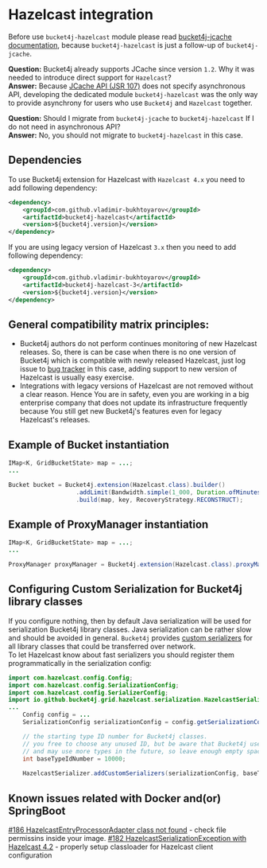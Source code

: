 # Hazelcast integration
Before use ```bucket4j-hazelcast``` module please read [bucket4j-jcache documentation](jcache-usage.md),
because ```bucket4j-hazelcast``` is just a follow-up of ```bucket4j-jcache```.

**Question:** Bucket4j already supports JCache since version ```1.2```. Why it was needed to introduce direct support for ```Hazelcast```?  
**Answer:** Because [JCache API (JSR 107)](https://www.jcp.org/en/jsr/detail?id=107) does not specify asynchronous API,
developing the dedicated module ```bucket4j-hazelcast``` was the only way to provide asynchrony for users who use ```Bucket4j``` and ```Hazelcast``` together.

**Question:** Should I migrate from ```bucket4j-jcache``` to ```bucket4j-hazelcast``` If I do not need in asynchronous API?  
**Answer:** No, you should not migrate to ```bucket4j-hazelcast``` in this case.

## Dependencies
To use Bucket4j extension for Hazelcast with ```Hazelcast 4.x``` you need to add following dependency:
```xml
<dependency>
    <groupId>com.github.vladimir-bukhtoyarov</groupId>
    <artifactId>bucket4j-hazelcast</artifactId>
    <version>${bucket4j.version}</version>
</dependency>
```
If you are using legacy version of Hazelcast ```3.x``` then you need to add following dependency:
```xml
<dependency>
    <groupId>com.github.vladimir-bukhtoyarov</groupId>
    <artifactId>bucket4j-hazelcast-3</artifactId>
    <version>${bucket4j.version}</version>
</dependency>
```

## General compatibility matrix principles:
* Bucket4j authors do not perform continues monitoring of new Hazelcast releases. So, there is can be case when there is no one version of Bucket4j which is compatible with newly released Hazelcast,
just log issue to [bug tracker](https://github.com/vladimir-bukhtoyarov/bucket4j/issues) in this case, adding support to new version of Hazelcast is usually easy exercise. 
* Integrations with legacy versions of Hazelcast are not removed without a clear reason. Hence You are in safety, even you are working in a big enterprise company that does not update its infrastructure frequently because You still get new Bucket4j's features even for legacy Hazelcast's releases.

## Example of Bucket instantiation
```java
IMap<K, GridBucketState> map = ...;
...

Bucket bucket = Bucket4j.extension(Hazelcast.class).builder()
                   .addLimit(Bandwidth.simple(1_000, Duration.ofMinutes(1)))
                   .build(map, key, RecoveryStrategy.RECONSTRUCT);
```

## Example of ProxyManager instantiation
```java
IMap<K, GridBucketState> map = ...;
...

ProxyManager proxyManager = Bucket4j.extension(Hazelcast.class).proxyManagerForMap(map);
```

## Configuring Custom Serialization for Bucket4j library classes
If you configure nothing, then by default Java serialization will be used for serialization Bucket4j library classes. Java serialization can be rather slow and should be avoided in general.
```Bucket4j``` provides [custom serializers](https://docs.hazelcast.org/docs/3.0/manual/html/ch03s03.html) for all library classes that could be transferred over network.  
To let Hazelcast know about fast serializers you should register them programmatically in the serialization config:
```java
import com.hazelcast.config.Config;
import com.hazelcast.config.SerializationConfig;
import com.hazelcast.config.SerializerConfig;
import io.github.bucket4j.grid.hazelcast.serialization.HazelcastSerializer;
...
    Config config = ...
    SerializationConfig serializationConfig = config.getSerializationConfig();

    // the starting type ID number for Bucket4j classes.
    // you free to choose any unused ID, but be aware that Bucket4j uses 25 types currently,
    // and may use more types in the future, so leave enough empty space after baseTypeIdNumber 
    int baseTypeIdNumber = 10000;
    
    HazelcastSerializer.addCustomSerializers(serializationConfig, baseTypeIdNumber);
```

## Known issues related with Docker and(or) SpringBoot
[#186 HazelcastEntryProcessorAdapter class not found](https://github.com/vladimir-bukhtoyarov/bucket4j/discussions/186) - check file permissins inside your image.
[#182 HazelcastSerializationException with Hazelcast 4.2](https://github.com/vladimir-bukhtoyarov/bucket4j/issues/162) - properly setup classloader for Hazelcast client configuration
